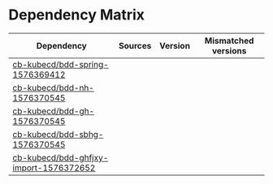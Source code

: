 # Dependency Matrix

Dependency | Sources | Version | Mismatched versions
---------- | ------- | ------- | -------------------
[cb-kubecd/bdd-spring-1576369412](https://github.com/cb-kubecd/bdd-spring-1576369412.git) |  | []() | 
[cb-kubecd/bdd-nh-1576370545](https://github.com/cb-kubecd/bdd-nh-1576370545.git) |  | []() | 
[cb-kubecd/bdd-gh-1576370545](https://github.com/cb-kubecd/bdd-gh-1576370545.git) |  | []() | 
[cb-kubecd/bdd-sbhg-1576370545](https://github.com/cb-kubecd/bdd-sbhg-1576370545.git) |  | []() | 
[cb-kubecd/bdd-ghfjxy-import-1576372652](https://github.com/cb-kubecd/bdd-ghfjxy-import-1576372652.git) |  | []() | 
